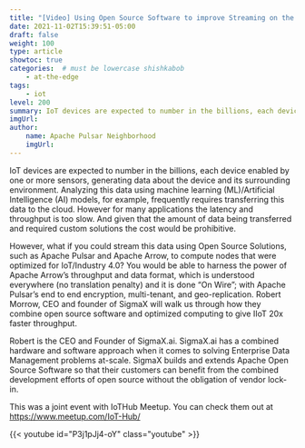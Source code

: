 ```yaml
---
title: "[Video] Using Open Source Software to improve Streaming on the Edge"
date: 2021-11-02T15:39:51-05:00
draft: false
weight: 100
type: article
showtoc: true
categories:  # must be lowercase shishkabob
    - at-the-edge
tags:
    - iot
level: 200
summary: IoT devices are expected to number in the billions, each device enabled by one or more sensors, generating data about the device and its surrounding environment. Analyzing this data using machine learning (ML)/Artificial Intelligence (AI) models, for example, frequently requires transferring this data to the cloud.
imgUrl:
author:
    name: Apache Pulsar Neighborhood
    imgUrl:
---
```


IoT devices are expected to number in the billions, each device enabled by one or more sensors, generating data about the device and its surrounding environment. Analyzing this data using machine learning (ML)/Artificial Intelligence (AI) models, for example, frequently requires transferring this data to the cloud. However for many applications the latency and throughput is too slow. And given that the amount of data being transferred and required custom solutions the cost would be prohibitive.

However, what if you could stream this data using Open Source Solutions, such as Apache Pulsar and Apache Arrow, to compute nodes that were optimized for IoT/Industry 4.0? You would be able to harness the power of Apache Arrow’s throughput and data format, which is understood everywhere (no translation penalty) and it is done “On Wire”; with Apache Pulsar’s end to end encryption, multi-tenant, and geo-replication. Robert Morrow, CEO and founder of SigmaX will walk us through how they combine open source software and optimized computing to give IIoT 20x faster throughput.

Robert is the CEO and Founder of SigmaX.ai. SigmaX.ai has a combined hardware and software approach when it comes to solving Enterprise Data Management problems at-scale. SigmaX builds and extends Apache Open Source Software so that their customers can benefit from the combined development efforts of open source without the obligation of vendor lock-in.

This was a joint event with IoTHub Meetup. You can check them out at https://www.meetup.com/IoT-Hub/

{{< youtube id="P3j1pJj4-oY" class="youtube" >}}
